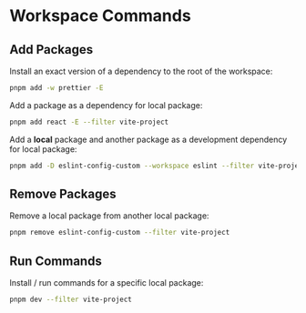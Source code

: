 # Workspace Commands

## Add Packages

Install an exact version of a dependency to the root of the workspace:

```bash
pnpm add -w prettier -E
```

Add a package as a dependency for local package:

```bash
pnpm add react -E --filter vite-project
```

Add a **local** package and another package as a development dependency for local package:

```bash
pnpm add -D eslint-config-custom --workspace eslint --filter vite-project
```

## Remove Packages

Remove a local package from another local package:

```bash
pnpm remove eslint-config-custom --filter vite-project
```

## Run Commands

Install / run commands for a specific local package:

```bash
pnpm dev --filter vite-project
```
